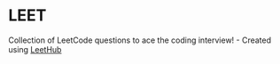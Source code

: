 # LEET
Collection of LeetCode questions to ace the coding interview! - Created using [LeetHub](https://github.com/QasimWani/LeetHub)
